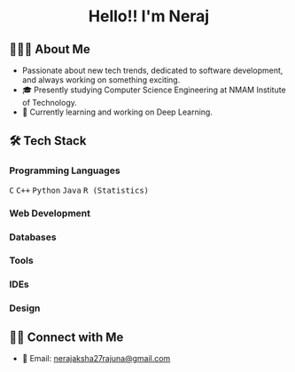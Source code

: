 <h1 align="center">Hello!! I'm Neraj</h1>

## 👨🏻‍💻 About Me
- Passionate about new tech trends, dedicated to software development, and always working on something exciting.
- 🎓 Presently studying Computer Science Engineering at NMAM Institute of Technology.
- 🌱 Currently learning and working on Deep Learning.

## 🛠 Tech Stack

### Programming Languages
<p align="left">
  <kbd>C</kbd>
  <kbd>C++</kbd>
  <kbd>Python</kbd>
  <kbd>Java</kbd>
  <kbd>R (Statistics)</kbd>
</p>

### Web Development
<p align="left">
  <!-- Add web development tech stack items here if needed -->
</p>

### Databases
<p align="left">
  <!-- Add database tech stack items here if needed -->
</p>

### Tools
<p align="left">
  <!-- Add tools tech stack items here if needed -->
</p>

### IDEs
<p align="left">
  <!-- Add IDEs tech stack items here if needed -->
</p>

### Design
<p align="left">
  <!-- Add design tech stack items here if needed -->
</p>

## 🤝🏻 Connect with Me
- 📧 Email: [nerajaksha27rajuna@gmail.com](mailto:nerajaksha27rajuna@gmail.com)
